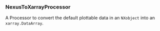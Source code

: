 ### NexusToXarrayProcessor

A Processor to convert the default plottable data in an
`NXobject` into an `xarray.DataArray`.
